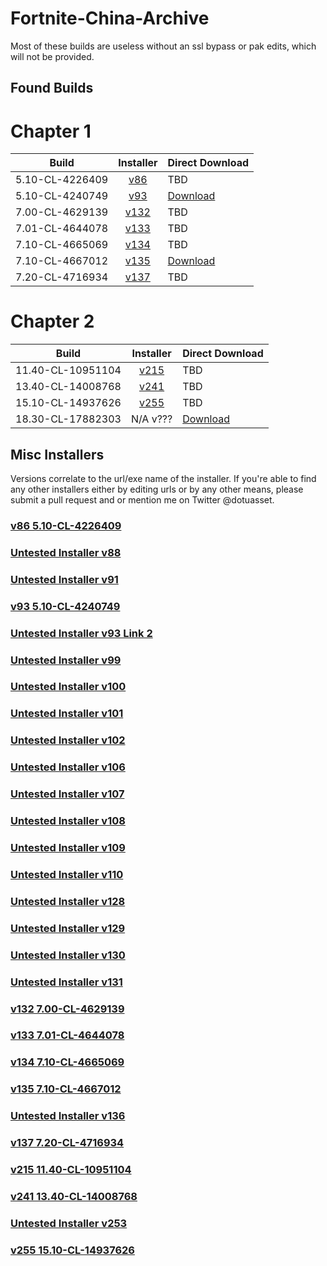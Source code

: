 # Fortnite-China-Archive
Most of these builds are useless without an ssl bypass or pak edits, which will not be provided.

## Found Builds


# Chapter 1
|     Build     |   Installer   |  Direct Download |
| ------------- |:-------------:| ------------- |
|     5.10-CL-4226409      |[v86](https://down.qq.com/Fortnite/dltools/0.0.0.86/Fortnite_2000196_1-0.0.0.86_20180723_1001.exe)| TBD |
|     5.10-CL-4240749      |[v93](https://down.qq.com/Fortnite/dltools/0.0.0.93/Fortnite_2000196_1-0.0.0.93_20180801_1009.exe)| [Download](https://drive.google.com/file/d/1OcSXucBPTIm3_nnTLX_eUb5usalsdeok/view?usp=sharing) |
|     7.00-CL-4629139      |[v132](http://down.qq.com/Fortnite/dltools/RailGame_2000196_1-0.0.0.132_10018_tgod_signed.exe)| TBD |
|     7.01-CL-4644078      |[v133](http://down.qq.com/Fortnite/dltools/RailGame_2000196_1-0.0.0.133_10018_tgod_signed.exe)| TBD |
|     7.10-CL-4665069      |[v134](http://down.qq.com/Fortnite/dltools/RailGame_2000196_1-0.0.0.134_10018_tgod_signed.exe)| TBD |
|     7.10-CL-4667012      |[v135](https://down.qq.com/Fortnite/dltools/RailGame_2000196_1-0.0.0.135_10018_tgod_signed.exe)| [Download](https://drive.google.com/file/d/1xAoICjEc0qVCARbh6v6xX1hq0b-yYjxU/view)|
|     7.20-CL-4716934      |[v137](http://down.qq.com/Fortnite/dltools/RailGame_2000196_1-0.0.0.137_10018_tgod_signed.exe)| TBD |

# Chapter 2
|     Build     |   Installer   |  Direct Download |
| ------------- |:-------------:| ------------- |
|     11.40-CL-10951104     |  [v215](https://down.qq.com/Fortnite/dltools/0002150XLK5D8GUO/RailGame_2000196_1-0.0.0.215_0_tgod_signed.exe)  |        TBD|
|     13.40-CL-14008768     |  [v241](https://down.qq.com/Fortnite/dltools/000241nCIXLipQLu/RailGame_2000196_1-0.0.0.241_10019_tgod_signed.exe)  |        TBD|
|     15.10-CL-14937626     |  [v255](https://down.qq.com/Fortnite/dltools/000255ZtDgQ1hA8s/RailGame_2000196_1-0.0.0.255_10019_tgod_signed.exe)  |        TBD|
|     18.30-CL-17882303     |       N/A v???    |       [Download](https://archive.org/details/18.30-cn.-7z)|

## Misc Installers
Versions correlate to the url/exe name of the installer.
If you're able to find any other installers either by editing urls or by any other means, please submit a pull request and or mention me on Twitter @dotuasset.

### [v86 5.10-CL-4226409](https://down.qq.com/Fortnite/dltools/0.0.0.86/Fortnite_2000196_1-0.0.0.86_20180723_1001.exe)
### [Untested Installer v88](https://down.qq.com/Fortnite/dltools/0.0.0.88/Fortnite_2000196_1-0.0.0.88_20180725_0.exe)
### [Untested Installer v91](https://down.qq.com/Fortnite/dltools/0.0.0.91/Fortnite_2000196_1-0.0.0.91_20180727_0.exe)
### [v93 5.10-CL-4240749](https://down.qq.com/Fortnite/dltools/0.0.0.93/Fortnite_2000196_1-0.0.0.93_20180801_0.exe)
### [Untested Installer v93 Link 2](https://down.qq.com/Fortnite/dltools/0.0.0.93/Fortnite_2000196_1-0.0.0.93_20180801_1009.exe)
### [Untested Installer v99](https://down.qq.com/Fortnite/dltools/0.0.0.99/Fortnite_2000196_1-0.0.0.99_0_tgod_signed.exe)
### [Untested Installer v100](https://down.qq.com/Fortnite/dltools/0.0.0.100/Fortnite_2000196_1-0.0.0.100_0_tgod_signed.exe)
### [Untested Installer v101](http://down.qq.com/Fortnite/dltools/0.0.0.101/Fortnite_2000196_1-0.0.0.101_0_tgod_signed.exe)
### [Untested Installer v102](https://down.qq.com/Fortnite/dltools/0.0.0.102/Fortnite_2000196_1-0.0.0.102_0_tgod_signed.exe)
### [Untested Installer v106](http://down.qq.com/Fortnite/dltools/RailGame_2000196_1-0.0.0.106_0_tgod_signed.exe)
### [Untested Installer v107](http://down.qq.com/Fortnite/dltools/RailGame_2000196_1-0.0.0.107_0_tgod_signed.exe)
### [Untested Installer v108](http://down.qq.com/Fortnite/dltools/RailGame_2000196_1-0.0.0.108_0_tgod_signed.exe)
### [Untested Installer v109](http://down.qq.com/Fortnite/dltools/RailGame_2000196_1-0.0.0.109_0_tgod_signed.exe)
### [Untested Installer v110](http://down.qq.com/Fortnite/dltools/RailGame_2000196_1-0.0.0.110_0_tgod_signed.exe)
### [Untested Installer v128](http://down.qq.com/Fortnite/dltools/RailGame_2000196_1-0.0.0.128_10018_tgod_signed.exe)
### [Untested Installer v129](http://down.qq.com/Fortnite/dltools/RailGame_2000196_1-0.0.0.129_10018_tgod_signed.exe)
### [Untested Installer v130](http://down.qq.com/Fortnite/dltools/RailGame_2000196_1-0.0.0.130_10018_tgod_signed.exe)
### [Untested Installer v131](http://down.qq.com/Fortnite/dltools/RailGame_2000196_1-0.0.0.131_10018_tgod_signed.exe)
### [v132 7.00-CL-4629139](http://down.qq.com/Fortnite/dltools/RailGame_2000196_1-0.0.0.132_10018_tgod_signed.exe)
### [v133 7.01-CL-4644078](http://down.qq.com/Fortnite/dltools/RailGame_2000196_1-0.0.0.133_10018_tgod_signed.exe)
### [v134 7.10-CL-4665069](http://down.qq.com/Fortnite/dltools/RailGame_2000196_1-0.0.0.134_10018_tgod_signed.exe)
### [v135 7.10-CL-4667012](https://down.qq.com/Fortnite/dltools/RailGame_2000196_1-0.0.0.135_10018_tgod_signed.exe)
### [Untested Installer v136](http://down.qq.com/Fortnite/dltools/RailGame_2000196_1-0.0.0.136_10018_tgod_signed.exe)
### [v137 7.20-CL-4716934](http://down.qq.com/Fortnite/dltools/RailGame_2000196_1-0.0.0.137_10018_tgod_signed.exe)
### [v215 11.40-CL-10951104](https://down.qq.com/Fortnite/dltools/0002150XLK5D8GUO/RailGame_2000196_1-0.0.0.215_0_tgod_signed.exe)
### [v241 13.40-CL-14008768](https://down.qq.com/Fortnite/dltools/000241nCIXLipQLu/RailGame_2000196_1-0.0.0.241_10019_tgod_signed.exe)
### [Untested Installer v253](https://down.qq.com/Fortnite/dltools/000253T2YP140Vwm/RailGame_2000196_1-0.0.0.253_10019_tgod_signed.exe)
### [v255 15.10-CL-14937626](https://down.qq.com/Fortnite/dltools/000255ZtDgQ1hA8s/RailGame_2000196_1-0.0.0.255_10019_tgod_signed.exe)
